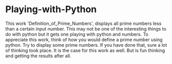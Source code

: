 # Playing-with-Python
This work 'Definition_of_Prime_Numbers', displays all prime numbers less than a certain input number. This may not be one of the interesting things to do with python but it gets one playing with python and numbers. To appreciate this work, think of how you would define a prime number using python. Try to display some prime numbers. If you have done that, sure a lot of thinking took place. It is the case for this work as well. But is fun thinking and getting the results after all.
